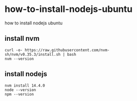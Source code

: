 # how-to-install-nodejs-ubuntu
how to install nodejs ubuntu


## install nvm
```
curl -o- https://raw.githubusercontent.com/nvm-sh/nvm/v0.35.3/install.sh | bash
nvm --version
```

## install nodejs
```
nvm install 14.4.0
node --version
npm --version
```

